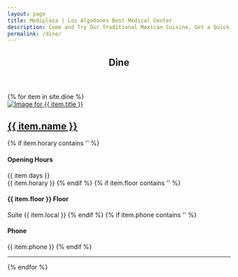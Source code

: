 ```yaml
---
layout: page
title: Mediplaza | Los Algodones Best Medical Center 
description: Come and Try Our Traditional Mexican Cuisine, Get a Quick Bite at Our Deli or Enjoy a Delicious Cup of Coffee, Everything Here at MediPlaza Los Algodones. Eat, Shop and Have Fun Today!
permalink: /dine/
---
```

<section role="content" class="list-bussines shop">
  <div class="row">
    <div class="col sm-12">
      <header class="page-header">
        <h1 class="title">Dine</h1>
      </header>
    </div>
  </div>
  <div class="row">
    {% for item in site.dine %}
    <article class="col md-6">
      <div class="row">
        <div class="col md-6">
          <a href="{{ item.url }}">
            <img src="{{ item.avatar }}" alt="Image for {{ item.title }}">
          </a>
        </div>
        <div class="col md-6">
          <h2><a href="{{ item.url }}">{{ item.name }}</a></h2>
          {% if item.horary contains '' %}
          <h4>Opening Hours</h4>
          <span>{{ item.days }}<br></span>
          <span>{{ item.horary }}</span>
          {% endif %}
          {% if item.floor contains '' %}
          <h4>{{ item.floor }} Floor</h4>
            <span>Suite {{ item.local }}</span>
          {% endif %}
          {% if item.phone contains '' %}
          <h4>Phone</h4>
          <span>{{ item.phone }}</span>
          {% endif %}
        </div>
      </div>
      <hr>
    </article>
    {% endfor %}
  </div>

</section>